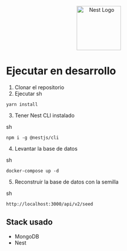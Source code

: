 <p align="center">
  <a href="http://nestjs.com/" target="blank"><img src="https://nestjs.com/img/logo-small.svg" width="120" alt="Nest Logo" /></a>
</p>

# Ejecutar en desarrollo

1. Clonar el repositorio
2. Ejecutar
sh
```
yarn install
```
3. Tener Nest CLI instalado

sh
```
npm i -g @nestjs/cli
```

4. Levantar la base de datos

sh
```
docker-compose up -d
```

5. Reconstruir la base de datos con la semilla

sh
```
http://localhost:3000/api/v2/seed
```

## Stack usado
* MongoDB
* Nest